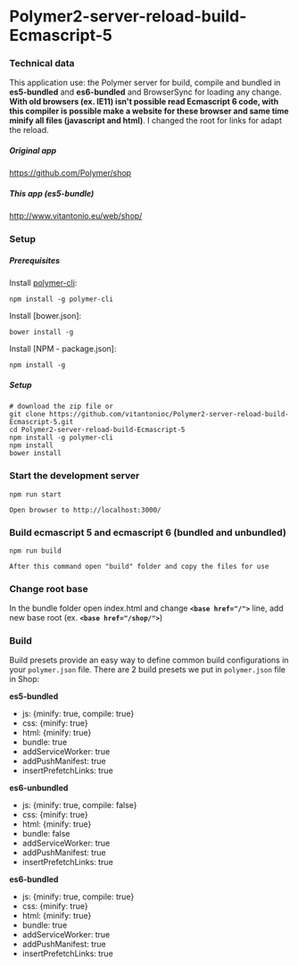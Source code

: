 # Polymer2-server-reload-build-Ecmascript-5


### Technical data
This application use: the Polymer server for build, compile and bundled in  **es5-bundled** and **es6-bundled**
 and BrowserSync for loading any change. **With old browsers (ex. IE11) isn't possible read Ecmascript 6 code, with this compiler is possible make a website for these browser and same time minify all files (javascript and html)**.
I changed the root for links for adapt the reload. 

##### Original app
https://github.com/Polymer/shop

##### This app (es5-bundle)
http://www.vitantonio.eu/web/shop/

### Setup

##### Prerequisites


Install [polymer-cli](https://github.com/Polymer/polymer-cli):

    npm install -g polymer-cli

Install [bower.json]:

    bower install -g 

Install [NPM - package.json]:

    npm install -g 



##### Setup

    # download the zip file or
    git clone https://github.com/vitantonioc/Polymer2-server-reload-build-Ecmascript-5.git
    cd Polymer2-server-reload-build-Ecmascript-5
    npm install -g polymer-cli
    npm install
    bower install

### Start the development server

    npm run start
    
    Open browser to http://localhost:3000/ 

### Build ecmascript 5 and ecmascript 6 (bundled and unbundled)

    npm run build
    
    After this command open "build" folder and copy the files for use

### Change root base
In the bundle folder open index.html and change **```<base href="/">```** line, add new base root (ex. **```<base href="/shop/">```**)



### Build

Build presets provide an easy way to define common build configurations in your `polymer.json` file. There are 2 build presets we put in `polymer.json` file in Shop:

**es5-bundled**

- js: {minify: true, compile: true}
- css: {minify: true}
- html: {minify: true}
- bundle: true
- addServiceWorker: true
- addPushManifest: true
- insertPrefetchLinks: true

**es6-unbundled**

- js: {minify: true, compile: false}
- css: {minify: true}
- html: {minify: true}
- bundle: false
- addServiceWorker: true
- addPushManifest: true
- insertPrefetchLinks: true

**es6-bundled**

- js: {minify: true, compile: true}
- css: {minify: true}
- html: {minify: true}
- bundle: true
- addServiceWorker: true
- addPushManifest: true
- insertPrefetchLinks: true

